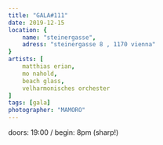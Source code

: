 ```yaml
---
title: "GALA#111"
date: 2019-12-15
location: {
    name: "steinergasse",
    adress: "steinergasse 8 , 1170 vienna"
}
artists: [
    matthias erian,
    mo nahold,
    beach glass,
    velharmonisches orchester
]
tags: [gala]
photographer: "MAMORO"
---
```

doors: 19:00 / begin: 8pm (sharp!)  
